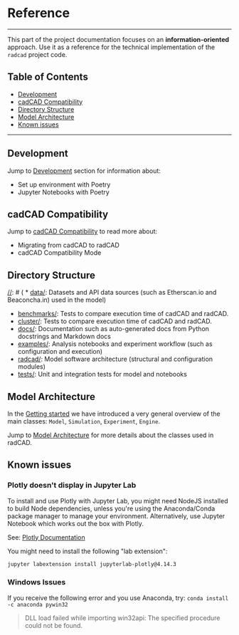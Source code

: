 # Reference

---

This part of the project documentation focuses on
an **information-oriented** approach. Use it as a
reference for the technical implementation of the
`radcad` project code.


## Table of Contents

 - [Development](#development-subsection) 
 - [cadCAD Compatibility](#cadcad-compatibility)
 - [Directory Structure](#directory-structure)
 - [Model Architecture](#model-architecture)
 - [Known issues](#known-issues)


---

## Development

Jump to [Development](development.md) section for information about:

* Set up environment with Poetry
* Jupyter Notebooks with Poetry

[//]: # ( ## Testing)
[//]: # ( ## Benchmarking)

## cadCAD Compatibility

Jump to [cadCAD Compatibility](cadcad_compatibility.md) to read more about:

* Migrating from cadCAD to radCAD
* cadCAD Compatibility Mode


## Directory Structure

[//]: # ( * [data/](data/): Datasets and API data sources (such as Etherscan.io and Beaconcha.in) used in the model)

* [benchmarks/](https://github.com/CADLabs/radCAD/tree/dev/benchmarks): Tests to compare execution time of cadCAD and radCAD.
* [cluster/](https://github.com/CADLabs/radCAD/tree/dev/cluster): Tests to compare execution time of cadCAD and radCAD.
* [docs/](https://github.com/CADLabs/radCAD/tree/dev/docs): Documentation such as auto-generated docs from Python docstrings and Markdown docs
* [examples/](https://github.com/CADLabs/radCAD/tree/dev/examples): Analysis notebooks and experiment workflow (such as configuration and execution)
* [radcad/](https://github.com/CADLabs/radCAD/tree/dev/radcad): Model software architecture (structural and configuration modules)
* [tests/](https://github.com/CADLabs/radCAD/tree/dev/tests): Unit and integration tests for model and notebooks

## Model Architecture

In the [Getting started](gettingstarted.md) we have introduced a very general overview of the main classes:  `Model`, `Simulation`, `Experiment`, `Engine`.  

Jump to [Model Architecture](model_architecture.md) for more details about the classes used in radCAD.

## Known issues

### Plotly doesn't display in Jupyter Lab

To install and use Plotly with Jupyter Lab, you might need NodeJS installed to build Node dependencies, unless you're using the Anaconda/Conda package manager to manage your environment. Alternatively, use Jupyter Notebook which works out the box with Plotly.

See: [Plotly Documentation](https://plotly.com/python/getting-started/)

You might need to install the following "lab extension": 
```bash
jupyter labextension install jupyterlab-plotly@4.14.3
```

### Windows Issues

If you receive the following error and you use Anaconda, try: `conda install -c anaconda pywin32`
> DLL load failed while importing win32api: The specified procedure could not be found.
